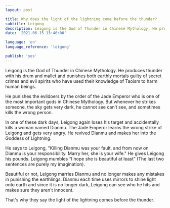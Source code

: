 ```yaml
---
layout: post

title: Why does the light of the lightning come before the thunder?
subtitle: Leigong
description: Leigong is the God of Thunder in Chinese Mythology. He produces thunder with his drum and mallet and punishes both earthly mortals guilty of secret crimes and evil spirits who have used their knowledge of Taoism to harm human beings.
date: '2021-06-15 13:40:00'

language: 'en'
language_reference: 'leigong'

publish: 'yes'
---
```

Leigong is the God of Thunder in Chinese Mythology. He produces thunder with his drum and mallet and punishes both earthly mortals guilty of secret crimes and evil spirits who have used their knowledge of Taoism to harm human beings.

He punishes the evildoers by the order of the Jade Emperor who is one of the most important gods in Chinese Mythology. But whenever he strikes someone, the sky gets very dark, he cannot see can’t see, and sometimes kills the wrong person.

In one of these dark days, Leigong again loses his target and accidentally kills a woman named Dianmu. The Jade Emperor learns the wrong strike of Leigong and gets very angry. He revived Dianmu and makes her into the Goddess of Lightning.

He says to Leigong, "Killing Dianmu was your fault, and from now on Dianmu is your responsibility. Marry her, she is your wife." He gives Leigong his pounds. Leigong mumbles “I hope she is beautiful at least” (The last two sentences are purely my imagination).

Beautiful or not, Leigong marries Dianmu and no longer makes any mistakes in punishing the earthlings. Dianmu each time uses mirrors to shine light onto earth and since it is no longer dark, Leigong can see who he hits and makes sure they aren't innocent.

That's why they say the light of the lightning comes before the thunder.
